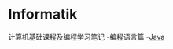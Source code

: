 # Informatik

计算机基础课程及编程学习笔记
-编程语言篇
  -[Java](https://github.com/InSuLaTi0N/Informatik/tree/master/JavaLerning)
